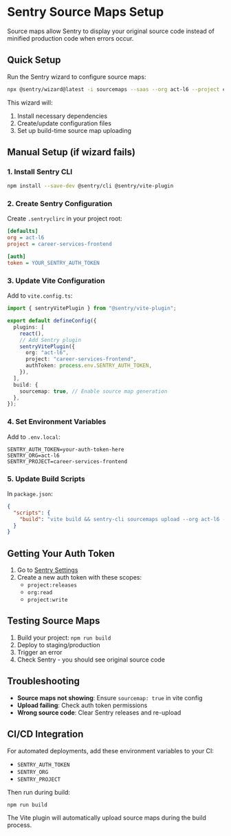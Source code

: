 # Sentry Source Maps Setup

Source maps allow Sentry to display your original source code instead of minified production code when errors occur.

## Quick Setup

Run the Sentry wizard to configure source maps:

```bash
npx @sentry/wizard@latest -i sourcemaps --saas --org act-l6 --project career-services-frontend
```

This wizard will:
1. Install necessary dependencies
2. Create/update configuration files
3. Set up build-time source map uploading

## Manual Setup (if wizard fails)

### 1. Install Sentry CLI

```bash
npm install --save-dev @sentry/cli @sentry/vite-plugin
```

### 2. Create Sentry Configuration

Create `.sentryclirc` in your project root:

```ini
[defaults]
org = act-l6
project = career-services-frontend

[auth]
token = YOUR_SENTRY_AUTH_TOKEN
```

### 3. Update Vite Configuration

Add to `vite.config.ts`:

```typescript
import { sentryVitePlugin } from "@sentry/vite-plugin";

export default defineConfig({
  plugins: [
    react(),
    // Add Sentry plugin
    sentryVitePlugin({
      org: "act-l6",
      project: "career-services-frontend",
      authToken: process.env.SENTRY_AUTH_TOKEN,
    }),
  ],
  build: {
    sourcemap: true, // Enable source map generation
  },
});
```

### 4. Set Environment Variables

Add to `.env.local`:

```env
SENTRY_AUTH_TOKEN=your-auth-token-here
SENTRY_ORG=act-l6
SENTRY_PROJECT=career-services-frontend
```

### 5. Update Build Scripts

In `package.json`:

```json
{
  "scripts": {
    "build": "vite build && sentry-cli sourcemaps upload --org act-l6 --project career-services-frontend ./dist"
  }
}
```

## Getting Your Auth Token

1. Go to [Sentry Settings](https://sentry.io/settings/account/api/auth-tokens/)
2. Create a new auth token with these scopes:
   - `project:releases`
   - `org:read`
   - `project:write`

## Testing Source Maps

1. Build your project: `npm run build`
2. Deploy to staging/production
3. Trigger an error
4. Check Sentry - you should see original source code

## Troubleshooting

- **Source maps not showing**: Ensure `sourcemap: true` in vite config
- **Upload failing**: Check auth token permissions
- **Wrong source code**: Clear Sentry releases and re-upload

## CI/CD Integration

For automated deployments, add these environment variables to your CI:
- `SENTRY_AUTH_TOKEN`
- `SENTRY_ORG`
- `SENTRY_PROJECT`

Then run during build:
```bash
npm run build
```

The Vite plugin will automatically upload source maps during the build process.